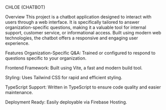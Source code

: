 CHLOE (CHATBOT)

Overview
This project is a chatbot application designed to interact with users through a web interface. It is specifically tailored to answer organization-specific questions, making it a valuable tool for internal support, customer service, or informational access. Built using modern web technologies, the chatbot offers a responsive and engaging user experience.

Features
Organization-Specific Q&A: Trained or configured to respond to questions specific to your organization.

Frontend Framework: Built using Vite, a fast and modern build tool.

Styling: Uses Tailwind CSS for rapid and efficient styling.

TypeScript Support: Written in TypeScript to ensure code quality and easier maintenance.

Deployment Ready: Easily deployable via Firebase Hosting.
